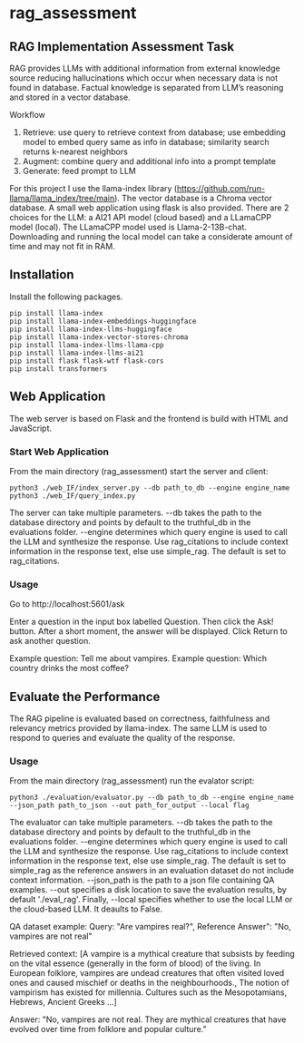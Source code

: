 # rag_assessment
## RAG Implementation Assessment Task
RAG provides LLMs with additional information from external knowledge source reducing hallucinations which occur when necessary data is not found in database. Factual knowledge is separated from LLM’s reasoning and stored in a vector database.

Workflow

1) Retrieve: use query to retrieve context from database; use embedding model to embed query same as info in database; similarity search returns k-nearest neighbors
2) Augment: combine query and additional info into a prompt template
3) Generate: feed prompt to LLM

For this project I use the llama-index library (https://github.com/run-llama/llama_index/tree/main). The vector database is a Chroma vector database. A small web application using flask is also provided. There are 2 choices for the LLM: a AI21 API model (cloud based) and a LLamaCPP model (local). The LLamaCPP model used is Llama-2-13B-chat. Downloading and running the local model can take a considerate amount of time and may not fit in RAM.

## Installation
Install the following packages.
```
pip install llama-index
pip install llama-index-embeddings-huggingface
pip install llama-index-llms-huggingface
pip install llama-index-vector-stores-chroma
pip install llama-index-llms-llama-cpp
pip install llama-index-llms-ai21
pip install flask flask-wtf flask-cors
pip install transformers
```

## Web Application
The web server is based on Flask and the frontend is build with HTML and JavaScript.

### Start Web Application
From the main directory (rag_assessment) start the server and client:
```
python3 ./web_IF/index_server.py --db path_to_db --engine engine_name
python3 ./web_IF/query_index.py
```
The server can take multiple parameters. --db takes the path to the database directory and points by default to the truthful_db in the evaluations folder. --engine determines which query engine is used to call the LLM and synthesize the response. Use rag_citations to include context information in the response text, else use simple_rag. The default is set to rag_citations.

### Usage
Go to http://localhost:5601/ask

Enter a question in the input box labelled Question. Then click the Ask! button. After a short moment, the answer will be displayed. Click Return to ask another question.

Example question: Tell me about vampires.
Example question: Which country drinks the most coffee?


## Evaluate the Performance
The RAG pipeline is evaluated based on correctness, faithfulness and relevancy metrics provided by llama-index. The same LLM is used to respond to queries and evaluate the quality of the response.

### Usage
From the main directory (rag_assessment) run the evalator script:
```
python3 ./evaluation/evaluator.py --db path_to_db --engine engine_name --json_path path_to_json --out path_for_output --local flag
```
The evaluator can take multiple parameters. --db takes the path to the database directory and points by default to the truthful_db in the evaluations folder. --engine determines which query engine is used to call the LLM and synthesize the response. Use rag_citations to include context information in the response text, else use simple_rag. The default is set to simple_rag as the reference answers in an evaluation dataset do not include context information. --json_path is the path to a json file containing QA examples. --out specifies a disk location to save the evaluation results, by default './eval_rag'. Finally, --local specifies whether to use the local LLM or the cloud-based LLM. It deaults to False.

QA dataset example:
Query: "Are vampires real?", Reference Answer": "No, vampires are not real"

Retrieved context:
[A vampire is a mythical creature that subsists by feeding on the vital essence (generally in the form of blood) of the living. In European folklore, vampires are undead creatures that often visited loved ones and caused mischief or deaths in the neighbourhoods., The notion of vampirism has existed for millennia. Cultures such as the Mesopotamians, Hebrews, Ancient Greeks ...]

Answer: "No, vampires are not real. They are mythical creatures that have evolved over time from folklore and popular culture."



